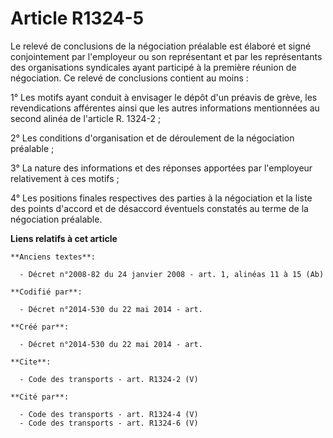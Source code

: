 # Article R1324-5

Le relevé de conclusions de la négociation préalable est élaboré et signé conjointement par l'employeur ou son représentant
et par les représentants des organisations syndicales ayant participé à la première réunion de négociation. Ce relevé de
conclusions contient au moins : 

1° Les motifs ayant conduit à envisager le dépôt d'un préavis de grève, les revendications afférentes ainsi que les autres
informations mentionnées au second alinéa de l'article R. 1324-2 ; 

2° Les conditions d'organisation et de déroulement de la négociation préalable ; 

3° La nature des informations et des réponses apportées par l'employeur relativement à ces motifs ; 

4° Les positions finales respectives des parties à la négociation et la liste des points d'accord et de désaccord éventuels
constatés au terme de la négociation préalable.

**Liens relatifs à cet article**

	**Anciens textes**:

	  - Décret n°2008-82 du 24 janvier 2008 - art. 1, alinéas 11 à 15 (Ab)

	**Codifié par**:

	  - Décret n°2014-530 du 22 mai 2014 - art.

	**Créé par**:

	  - Décret n°2014-530 du 22 mai 2014 - art.

	**Cite**:

	  - Code des transports - art. R1324-2 (V)

	**Cité par**:

	  - Code des transports - art. R1324-4 (V)
	  - Code des transports - art. R1324-6 (V)

